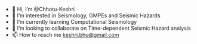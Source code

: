 - 👋 Hi, I’m @Chhotu-Keshri
- 👀 I’m interested in Seismology, GMPEs and Seismic Hazards
- 🌱 I’m currently learning Computational Seismology
- 💞️ I’m looking to collaborate on Time-dependent Seismic Hazard analysis
- 📫 How to reach me keshri.bhu@gmail.com

<!---
Chhotu-Keshri/Chhotu-Keshri is a ✨ special ✨ repository because its `README.md` (this file) appears on your GitHub profile.
You can click the Preview link to take a look at your changes.
--->
